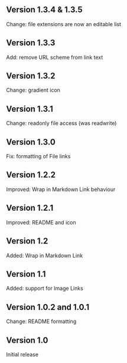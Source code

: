 ## Version 1.3.4 & 1.3.5

Change: file extensions are now an editable list

## Version 1.3.3

Add: remove URL scheme from link text

## Version 1.3.2

Change: gradient icon

## Version 1.3.1

Change: readonly file access (was readwrite)

## Version 1.3.0

Fix: formatting of File links

## Version 1.2.2

Improved: Wrap in Markdown Link behaviour

## Version 1.2.1

Improved: README and icon

## Version 1.2

Added: Wrap in Markdown Link

## Version 1.1

Added: support for Image Links

## Version 1.0.2 and 1.0.1

Change: README formatting

## Version 1.0

Initial release
